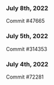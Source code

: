 ### July 8th, 2022

Commit #47665

### July 5th, 2022

Commit #314353


### July 4th, 2022

Commit #72281
